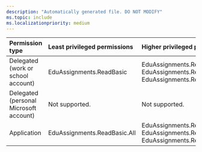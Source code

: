```yaml
---
description: "Automatically generated file. DO NOT MODIFY"
ms.topic: include
ms.localizationpriority: medium
---
```


|Permission type|Least privileged permissions|Higher privileged permissions|
|:---|:---|:---|
|Delegated (work or school account)|EduAssignments.ReadBasic|EduAssignments.ReadWriteBasic, EduAssignments.Read, EduAssignments.ReadWrite|
|Delegated (personal Microsoft account)|Not supported.|Not supported.|
|Application|EduAssignments.ReadBasic.All|EduAssignments.Read.All, EduAssignments.ReadWrite.All, EduAssignments.ReadWriteBasic.All|

